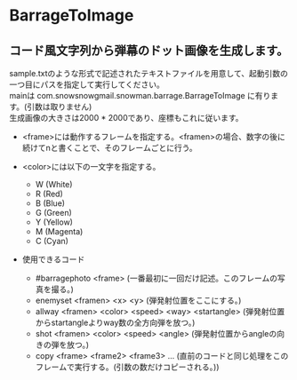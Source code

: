 # BarrageToImage
## コード風文字列から弾幕のドット画像を生成します。

sample.txtのような形式で記述されたテキストファイルを用意して、起動引数の一つ目にパスを指定して実行してください。  
mainは com.snowsnowgmail.snowman.barrage.BarrageToImage に有ります。(引数は取りません)  
生成画像の大きさは2000 * 2000であり、座標もこれに従います。

- \<frame>には動作するフレームを指定する。\<framen>の場合、数字の後に続けてnと書くことで、そのフレームごとに行う。
- \<color>には以下の一文字を指定する。
  - W (White)
  - R (Red)
  - B (Blue)
  - G (Green)
  - Y (Yellow)
  - M (Magenta)
  - C (Cyan)

- 使用できるコード
  - \#barragephoto \<frame> (一番最初に一回だけ記述。このフレームの写真を撮る。)
  - enemyset \<framen> \<x> \<y>  (弾発射位置をここにする。)
  - allway \<framen> \<color> \<speed> \<way> \<startangle> (弾発射位置からstartangleよりway数の全方向弾を放つ。)
  - shot \<framen> \<color> \<speed> \<angle> (弾発射位置からangleの向きの弾を放つ。)
  - copy \<frame> \<frame2> \<frame3> ... (直前のコードと同じ処理をこのフレームで実行する。(引数の数だけコピーされる。))
